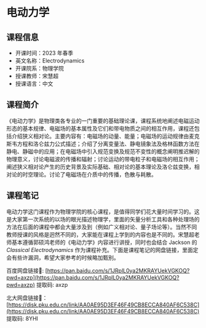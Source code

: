 # 电动力学

## 课程信息

- 开课时间：2023 年春季
- 英文名称：Electrodynamics
- 开课院系：物理学院
- 授课教师：宋慧超
- 授课语言：中文

## 课程简介

《电动力学》是物理类各专业的一门重要的基础理论课，课程系统地阐述电磁运动形态的基本规律、电磁场的基本属性及它们和带电物质之间的相互作用，课程还包括介绍狭义相对论。主要内容有：电磁场的动量、能量；电磁场的运动规律由麦克斯韦方程和洛仑兹力公式描述；介绍了分离变量法、静电镜象法及格林函数方法在静电、静磁中的应用；在电磁场中引入规范变换及规范不变性的概念阐明推迟解的物理意义，讨论电磁波的传播和辐射；讨论运动的带电粒子和电磁场的相互作用；阐述狭义相对论产生的历史背景及实际基础、相对论的基本理论及洛仑兹变换，相对论的时空理论。讨论了电磁场在介质中的传播，色散与耗散。

## 课程笔记

电动力学这门课程作为物理学院的核心课程，是值得同学们花大量时间学习的。这是大家第一次系统的以场的眼光描述物理学，里面的矢量分析工具和各种处理场的方法在后面的课程中都会大量涉及到（例如广义相对论、量子场论等）。当然不同教师授课的风格是迥然不同的，大家能在课程上学到的内容也是不同的。宋慧超老师基本遵循郭硕鸿老师的《电动力学》内容进行讲授，同时也会结合 Jackson 的 *Classical Electrodynamics* 作为课程补充。下面是课程笔记的网盘链接，里面定会有些许漏洞，希望大家参考的时候略加甄别。

百度网盘链接🔗: [https://pan.baidu.com/s/1JRplL0ya2MKRAYUekVGKOQ?pwd=axzp](https://pan.baidu.com/s/1JRplL0ya2MKRAYUekVGKOQ?pwd=axzp) 提取码: axzp

北大网盘链接🔗：[https://disk.pku.edu.cn/link/AA0AE95D3EF46F49CB8ECCA840AF6C538C](https://disk.pku.edu.cn/link/AA0AE95D3EF46F49CB8ECCA840AF6C538C) 提取码: 8YHI